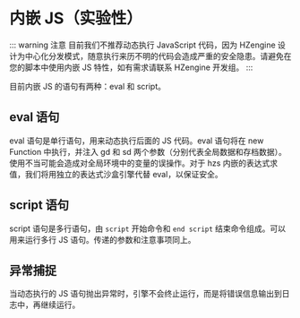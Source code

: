 # 内嵌 JS（实验性）

::: warning 注意
目前我们不推荐动态执行 JavaScript 代码，因为 HZengine 设计为中心化分发模式，随意执行来历不明的代码会造成严重的安全隐患。请避免在您的脚本中使用内嵌 JS 特性，如有需求请联系 HZengine 开发组。
:::

目前内嵌 JS 的语句有两种：eval 和 script。

## eval 语句

eval 语句是单行语句，用来动态执行后面的 JS 代码。eval 语句将在 new Function 中执行，并注入 gd 和 sd 两个参数（分别代表全局数据和存档数据）。使用不当可能会造成对全局环境中的变量的误操作。对于 hzs 内嵌的表达式求值，我们将用独立的表达式沙盒引擎代替 eval，以保证安全。

## script 语句

script 语句是多行语句，由 `script` 开始命令和 `end script` 结束命令组成。可以用来运行多行 JS 语句。传递的参数和注意事项同上。

## 异常捕捉

当动态执行的 JS 语句抛出异常时，引擎不会终止运行，而是将错误信息输出到日志中，再继续运行。
